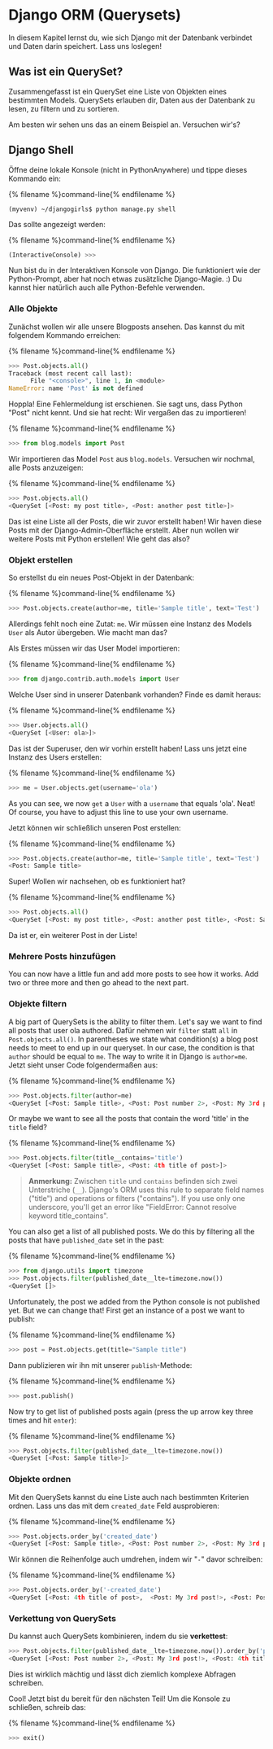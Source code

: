 # Django ORM (Querysets)

In diesem Kapitel lernst du, wie sich Django mit der Datenbank verbindet und Daten darin speichert. Lass uns loslegen!

## Was ist ein QuerySet?

Zusammengefasst ist ein QuerySet eine Liste von Objekten eines bestimmten Models. QuerySets erlauben dir, Daten aus der Datenbank zu lesen, zu filtern und zu sortieren.

Am besten wir sehen uns das an einem Beispiel an. Versuchen wir's?

## Django Shell

Öffne deine lokale Konsole (nicht in PythonAnywhere) und tippe dieses Kommando ein:

{% filename %}command-line{% endfilename %}

    (myvenv) ~/djangogirls$ python manage.py shell
    

Das sollte angezeigt werden:

{% filename %}command-line{% endfilename %}

```python
(InteractiveConsole) >>>
```

Nun bist du in der Interaktiven Konsole von Django. Die funktioniert wie der Python-Prompt, aber hat noch etwas zusätzliche Django-Magie. :) Du kannst hier natürlich auch alle Python-Befehle verwenden.

### Alle Objekte

Zunächst wollen wir alle unsere Blogposts ansehen. Das kannst du mit folgendem Kommando erreichen:

{% filename %}command-line{% endfilename %}

```python
>>> Post.objects.all()
Traceback (most recent call last):
      File "<console>", line 1, in <module>
NameError: name 'Post' is not defined
```

Hoppla! Eine Fehlermeldung ist erschienen. Sie sagt uns, dass Python "Post" nicht kennt. Und sie hat recht: Wir vergaßen das zu importieren!

{% filename %}command-line{% endfilename %}

```python
>>> from blog.models import Post
```

Wir importieren das Model `Post` aus `blog.models`. Versuchen wir nochmal, alle Posts anzuzeigen:

{% filename %}command-line{% endfilename %}

```python
>>> Post.objects.all()
<QuerySet [<Post: my post title>, <Post: another post title>]>
```

Das ist eine Liste all der Posts, die wir zuvor erstellt haben! Wir haven diese Posts mit der Django-Admin-Oberfläche erstellt. Aber nun wollen wir weitere Posts mit Python erstellen! Wie geht das also?

### Objekt erstellen

So erstellst du ein neues Post-Objekt in der Datenbank:

{% filename %}command-line{% endfilename %}

```python
>>> Post.objects.create(author=me, title='Sample title', text='Test')
```

Allerdings fehlt noch eine Zutat: `me`. Wir müssen eine Instanz des Models `User` als Autor übergeben. Wie macht man das?

Als Erstes müssen wir das User Model importieren:

{% filename %}command-line{% endfilename %}

```python
>>> from django.contrib.auth.models import User
```

Welche User sind in unserer Datenbank vorhanden? Finde es damit heraus:

{% filename %}command-line{% endfilename %}

```python
>>> User.objects.all()
<QuerySet [<User: ola>]>
```

Das ist der Superuser, den wir vorhin erstellt haben! Lass uns jetzt eine Instanz des Users erstellen:

{% filename %}command-line{% endfilename %}

```python
>>> me = User.objects.get(username='ola')
```

As you can see, we now `get` a `User` with a `username` that equals 'ola'. Neat! Of course, you have to adjust this line to use your own username.

Jetzt können wir schließlich unseren Post erstellen:

{% filename %}command-line{% endfilename %}

```python
>>> Post.objects.create(author=me, title='Sample title', text='Test')
<Post: Sample title>
```

Super! Wollen wir nachsehen, ob es funktioniert hat?

{% filename %}command-line{% endfilename %}

```python
>>> Post.objects.all()
<QuerySet [<Post: my post title>, <Post: another post title>, <Post: Sample title>]>
```

Da ist er, ein weiterer Post in der Liste!

### Mehrere Posts hinzufügen

You can now have a little fun and add more posts to see how it works. Add two or three more and then go ahead to the next part.

### Objekte filtern

A big part of QuerySets is the ability to filter them. Let's say we want to find all posts that user ola authored. Dafür nehmen wir `filter` statt `all` in `Post.objects.all()`. In parentheses we state what condition(s) a blog post needs to meet to end up in our queryset. In our case, the condition is that `author` should be equal to `me`. The way to write it in Django is `author=me`. Jetzt sieht unser Code folgendermaßen aus:

{% filename %}command-line{% endfilename %}

```python
>>> Post.objects.filter(author=me)
<QuerySet [<Post: Sample title>, <Post: Post number 2>, <Post: My 3rd post!>, <Post: 4th title of post>]>
```

Or maybe we want to see all the posts that contain the word 'title' in the `title` field?

{% filename %}command-line{% endfilename %}

```python
>>> Post.objects.filter(title__contains='title')
<QuerySet [<Post: Sample title>, <Post: 4th title of post>]>
```

> **Anmerkung:** Zwischen `title` und `contains` befinden sich zwei Unterstriche (`__`). Django's ORM uses this rule to separate field names ("title") and operations or filters ("contains"). If you use only one underscore, you'll get an error like "FieldError: Cannot resolve keyword title_contains".

You can also get a list of all published posts. We do this by filtering all the posts that have `published_date` set in the past:

{% filename %}command-line{% endfilename %}

```python
>>> from django.utils import timezone
>>> Post.objects.filter(published_date__lte=timezone.now())
<QuerySet []>
```

Unfortunately, the post we added from the Python console is not published yet. But we can change that! First get an instance of a post we want to publish:

{% filename %}command-line{% endfilename %}

```python
>>> post = Post.objects.get(title="Sample title")
```

Dann publizieren wir ihn mit unserer `publish`-Methode:

{% filename %}command-line{% endfilename %}

```python
>>> post.publish()
```

Now try to get list of published posts again (press the up arrow key three times and hit `enter`):

{% filename %}command-line{% endfilename %}

```python
>>> Post.objects.filter(published_date__lte=timezone.now())
<QuerySet [<Post: Sample title>]>
```

### Objekte ordnen

Mit den QuerySets kannst du eine Liste auch nach bestimmten Kriterien ordnen. Lass uns das mit dem `created_date` Feld ausprobieren:

{% filename %}command-line{% endfilename %}

```python
>>> Post.objects.order_by('created_date')
<QuerySet [<Post: Sample title>, <Post: Post number 2>, <Post: My 3rd post!>, <Post: 4th title of post>]>
```

Wir können die Reihenfolge auch umdrehen, indem wir "`-`" davor schreiben:

{% filename %}command-line{% endfilename %}

```python
>>> Post.objects.order_by('-created_date')
<QuerySet [<Post: 4th title of post>,  <Post: My 3rd post!>, <Post: Post number 2>, <Post: Sample title>]>
```

### Verkettung von QuerySets

Du kannst auch QuerySets kombinieren, indem du sie **verkettest**:

```python
>>> Post.objects.filter(published_date__lte=timezone.now()).order_by('published_date')
<QuerySet [<Post: Post number 2>, <Post: My 3rd post!>, <Post: 4th title of post>, <Post: Sample title>]>
```

Dies ist wirklich mächtig und lässt dich ziemlich komplexe Abfragen schreiben.

Cool! Jetzt bist du bereit für den nächsten Teil! Um die Konsole zu schließen, schreib das:

{% filename %}command-line{% endfilename %}

```python
>>> exit()
```